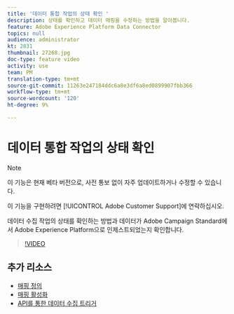 ```yaml
---
title: '데이터 통합 작업의 상태 확인 '
description: 상태를 확인하고 데이터 매핑을 수정하는 방법을 알아봅니다.
feature: Adobe Experience Platform Data Connector
topics: null
audience: administrator
kt: 2831
thumbnail: 27268.jpg
doc-type: feature video
activity: use
team: PM
translation-type: tm+mt
source-git-commit: 11263e247184ddc6a8e3df6a8ed0899907fbb366
workflow-type: tm+mt
source-wordcount: '120'
ht-degree: 9%

---
```



# 데이터 통합 작업의 상태 확인

>[!NOTE]
>
>이 기능은 현재 베타 버전으로, 사전 통보 없이 자주 업데이트하거나 수정할 수 있습니다.
>
>이 기능을 구현하려면 [!UICONTROL Adobe Customer Support]에 연락하십시오.

데이터 수집 작업의 상태를 확인하는 방법과 데이터가 Adobe Campaign Standard에서 Adobe Experience Platform으로 인제스트되었는지 확인합니다.

>[!VIDEO](https://video.tv.adobe.com/v/27268?quality=12)

## 추가 리소스

* [매핑 정의](https://docs.adobe.com/content/help/en/campaign-standard/using/administrating/mapping-campaign-and-aep-data/aep-mapping-definition.html)
* [매핑 활성화](https://docs.adobe.com/content/help/en/campaign-standard/using/administrating/mapping-campaign-and-aep-data/aep-mapping-activation.html)
* [API를 통한 데이터 수집 트리거](https://docs.adobe.com/content/help/en/campaign-standard/using/administrating/mapping-campaign-and-aep-data/aep-triggering-data-ingestion.html)
